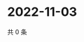 # 2022-11-03

共 0 条

<!-- BEGIN WEIBO -->
<!-- 最后更新时间 Thu Nov 03 2022 11:28:00 GMT+0800 (China Standard Time) -->

<!-- END WEIBO -->
